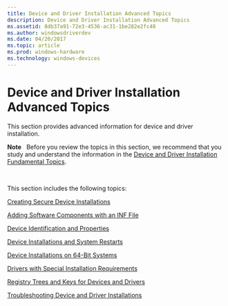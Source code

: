 ```yaml
---
title: Device and Driver Installation Advanced Topics
description: Device and Driver Installation Advanced Topics
ms.assetid: 8db37a91-72e3-4536-ac31-1be282e2fc48
ms.author: windowsdriverdev
ms.date: 04/20/2017
ms.topic: article
ms.prod: windows-hardware
ms.technology: windows-devices
---
```


# Device and Driver Installation Advanced Topics


This section provides advanced information for device and driver installation.

**Note**   Before you review the topics in this section, we recommend that you study and understand the information in the [Device and Driver Installation Fundamental Topics](device-and-driver-installation-fundamental-topics.md).

 

This section includes the following topics:

[Creating Secure Device Installations](creating-secure-device-installations.md)

[Adding Software Components with an INF File](adding-software-components-with-an-inf-file.md)

[Device Identification and Properties](device-identification-and-properties.md)

[Device Installations and System Restarts](device-installations-and-system-restarts.md)

[Device Installations on 64-Bit Systems](device-installations-on-64-bit-systems.md)

[Drivers with Special Installation Requirements](drivers-with-special-installation-requirements.md)

[Registry Trees and Keys for Devices and Drivers](registry-trees-and-keys.md)

[Troubleshooting Device and Driver Installations](troubleshooting-device-and-driver-installations.md)

 

 





